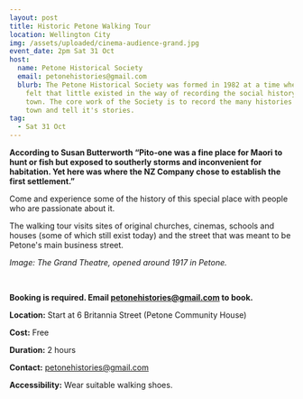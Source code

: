```yaml
---
layout: post
title: Historic Petone Walking Tour
location: Wellington City
img: /assets/uploaded/cinema-audience-grand.jpg
event_date: 2pm Sat 31 Oct
host:
  name: Petone Historical Society
  email: petonehistories@gmail.com
  blurb: The Petone Historical Society was formed in 1982 at a time when it was
    felt that little existed in the way of recording the social history of the
    town. The core work of the Society is to record the many histories of the
    town and tell it's stories.
tag:
  - Sat 31 Oct
---
```

**According to Susan Butterworth “Pito-one was a fine place for Maori to hunt or fish but exposed to southerly storms and inconvenient for habitation. Yet here was where the NZ Company chose to establish the first settlement.”** 

Come and experience some of the history of this special place with people who are passionate about it.

The walking tour visits sites of original churches, cinemas, schools and houses (some of which still exist today) and the street that was meant to be Petone's main business street.

*Image: The Grand Theatre, opened around 1917 in Petone.*

<!--EndFragment-->

<br>

**Booking is required. Email petonehistories@gmail.com to book.**

**Location:** Start at 6 Britannia Street (Petone Community House)

**Cost:** Free

**Duration:** 2 hours

**Contact:** petonehistories@gmail.com

**Accessibility:** Wear suitable walking shoes.